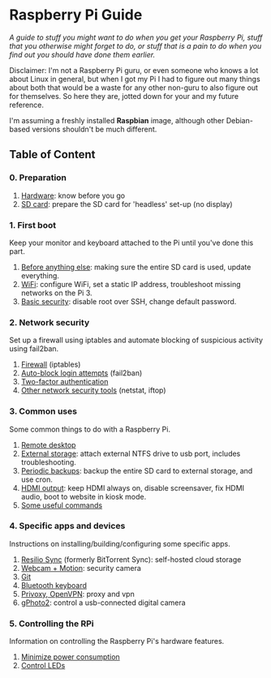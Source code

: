 Raspberry Pi Guide
===

*A guide to stuff you might want to do when you get your Raspberry Pi, stuff that you otherwise might forget to do, or stuff that is a pain to do when you find out you should have done them earlier.*

Disclaimer: I'm not a Raspberry Pi guru, or even someone who knows a lot about Linux in general, but when I got my Pi I had to figure out many things about both that would be a waste for any other non-guru to also figure out for themselves. So here they are, jotted down for your and my future reference.

I'm assuming a freshly installed **Raspbian** image, although other Debian-based versions shouldn't be much different.


## Table of Content

### 0. Preparation

1. [Hardware][0.1]: know before you go
2. [SD card][0.2]: prepare the SD card for 'headless' set-up (no display)

[0.1]: ./0.1-hardware.md
[0.2]: ./0.2-sd-card.md

### 1. First boot

Keep your monitor and keyboard attached to the Pi until you've done this part.

1. [Before anything else][1.1]: making sure the entire SD card is used, update everything.
2. [WiFi][1.2]: configure WiFi, set a static IP address, troubleshoot missing networks on the Pi 3.
3. [Basic security][1.3]: disable root over SSH, change default password.

[1.1]: ./1.1-before-anything-else.md
[1.2]: ./1.2-wifi.md
[1.3]: ./1.3-ssh.md

### 2. Network security

Set up a firewall using iptables and automate blocking of suspicious activity using fail2ban.

1. [Firewall][2.1] (iptables)
2. [Auto-block login attempts][2.2] (fail2ban)
3. [Two-factor authentication][2.3]
4. [Other network security tools][2.4] (netstat, iftop)

[2.1]: ./2.1-iptables.md
[2.2]: ./2.2-fail2ban.md
[2.3]: ./2.3-two-factor-authentication.md
[2.4]: ./2.4-security-tools.md


### 3. Common uses

Some common things to do with a Raspberry Pi.

1. [Remote desktop][3.1]
2. [External storage][3.2]: attach external NTFS drive to usb port, includes troubleshooting.
3. [Periodic backups][3.3]: backup the entire SD card to external storage, and use cron.
4. [HDMI output][3.4]: keep HDMI always on, disable screensaver, fix HDMI audio, boot to website in kiosk mode.
5. [Some useful commands][3.5]
 
[3.1]: ./3.1-remote-desktop.md
[3.2]: ./3.2-external-storage.md
[3.3]: ./3.3-periodic-backups.md
[3.4]: ./3.4-HDMI-output.md
[3.5]: ./3.5-analog-video-output.md
[3.6]: ./3.6-some-useful-commands.md

### 4. Specific apps and devices

Instructions on installing/building/configuring some specific apps.

1. [Resilio Sync][4.1] (formerly BitTorrent Sync): self-hosted cloud storage
2. [Webcam + Motion][4.2]: security camera
3. [Git][4.3]
4. [Bluetooth keyboard][4.4]
5. [Privoxy, OpenVPN][4.5]: proxy and vpn
6. [gPhoto2][4.6]: control a usb-connected digital camera

[4.1]: ./4.1-btsync.md
[4.2]: ./4.2-motion.md
[4.3]: ./4.3-git.md
[4.4]: ./4.4-bluetooth-keyboard.md
[4.5]: ./4.5-proxy-vpn.md
[4.6]: ./4.6-gphoto2.md

### 5. Controlling the RPi

Information on controlling the Raspberry Pi's hardware features.

1. [Minimize power consumption][5.1]
2. [Control LEDs][5.2]

[5.1]: ./5.1-power-consumption.md
[5.2]: ./5.2-leds.md
